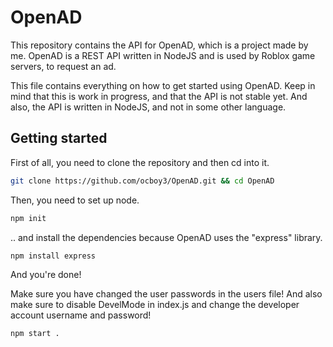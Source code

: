 # OpenAD

This repository contains the API for OpenAD, which is a project made by me. OpenAD is a REST API written in NodeJS and is used by Roblox game servers, to request an ad.

This file contains everything on how to get started using OpenAD.
Keep in mind that this is work in progress, and that the API is not stable yet.
And also, the API is written in NodeJS, and not in some other language.

## Getting started

First of all, you need to clone the repository and then cd into it.

```bash
git clone https://github.com/ocboy3/OpenAD.git && cd OpenAD
```

Then, you need to set up node.

```bash
npm init
```

.. and install the dependencies because OpenAD uses the "express" library.

```bash
npm install express
```

And you're done!

Make sure you have changed the user passwords in the users file! And also make sure to disable DevelMode in index.js and change the developer account username and password!

```bash
npm start .
```